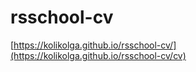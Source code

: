 # rsschool-cv

[https://kolikolga.github.io/rsschool-cv/](https://kolikolga.github.io/rsschool-cv/cv)
